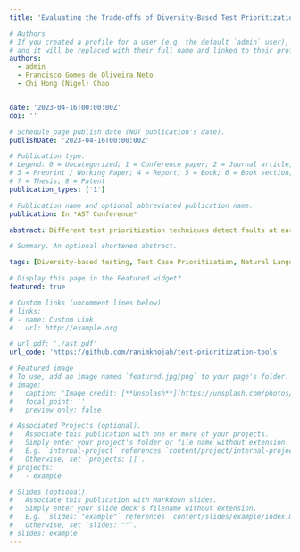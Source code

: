 ```yaml
---
title: 'Evaluating the Trade-offs of Diversity-Based Test Prioritization: An Experiment'

# Authors
# If you created a profile for a user (e.g. the default `admin` user), write the username (folder name) here
# and it will be replaced with their full name and linked to their profile.
authors:
  - admin
  - Francisco Gomes de Oliveira Neto
  - Chi Hong (Nigel) Chao


date: '2023-04-16T00:00:00Z'
doi: ''

# Schedule page publish date (NOT publication's date).
publishDate: '2023-04-16T00:00:00Z'

# Publication type.
# Legend: 0 = Uncategorized; 1 = Conference paper; 2 = Journal article;
# 3 = Preprint / Working Paper; 4 = Report; 5 = Book; 6 = Book section;
# 7 = Thesis; 8 = Patent
publication_types: ['1']

# Publication name and optional abbreviated publication name.
publication: In *AST Conference*

abstract: Different test prioritization techniques detect faults at earlier stages of test execution. To this end, Diversity-based techniques (DBT) have been cost-effective by prioritizing the most dissimilar test cases to maintain effectiveness and coverage with lower resources at different stages of the software development life cycle, called levels of testing (LoT). Diversity is measured on static test specifications to convey how different test cases are from one another. However, there is little research on DBT applied to semantic similarities of words within tests. Moreover, diversity has been extensively studied within individual LoT (unit, integration and system), but the trade-offs of such techniques across different levels are not well understood. This paper aims to reveal relationships between DBT and the LoT, as well as to compare and evaluate the cost-effectiveness and coverage of different diversity measures, namely Jaccard’s Index, Levenshtein, Normalized Compression Distance (NCD), and Semantic Similarity (SS). We perform an experiment on the test suites of 7 open source projects on the unit level, 1 industrial project on the integration level, and 4 industry projects on the system level (where one project is used on both system and integration levels). Our results show that SS increases test coverage for system-level tests, and the differences in failure detection rate of each diversity increase as more prioritised tests execute. In terms of execution time, we report that Jaccard is the fastest, whereas Levenshtein is the slowest and, in some cases, simply infeasible to run. In contrast, Levenshtein detects more failures on integration level, and Jaccard more on system level. 

# Summary. An optional shortened abstract.

tags: [Diversity-based testing, Test Case Prioritization, Natural Language Processing (NLP), Level of Testing (LoT)]

# Display this page in the Featured widget?
featured: true

# Custom links (uncomment lines below)
# links:
# - name: Custom Link
#   url: http://example.org

# url_pdf: './ast.pdf'
url_code: 'https://github.com/ranimkhojah/test-prioritization-tools'

# Featured image
# To use, add an image named `featured.jpg/png` to your page's folder.
# image:
#   caption: 'Image credit: [**Unsplash**](https://unsplash.com/photos/pLCdAaMFLTE)'
#   focal_point: ''
#   preview_only: false

# Associated Projects (optional).
#   Associate this publication with one or more of your projects.
#   Simply enter your project's folder or file name without extension.
#   E.g. `internal-project` references `content/project/internal-project/index.md`.
#   Otherwise, set `projects: []`.
# projects:
#   - example

# Slides (optional).
#   Associate this publication with Markdown slides.
#   Simply enter your slide deck's filename without extension.
#   E.g. `slides: "example"` references `content/slides/example/index.md`.
#   Otherwise, set `slides: ""`.
# slides: example
---
```

<!-- 
{{% callout note %}}
Click the _Cite_ button above to demo the feature to enable visitors to import publication metadata into their reference management software.
{{% /callout %}}

{{% callout note %}}
Create your slides in Markdown - click the _Slides_ button to check out the example.
{{% /callout %}}

Supplementary notes can be added here, including [code, math, and images](https://wowchemy.com/docs/writing-markdown-latex/). -->

